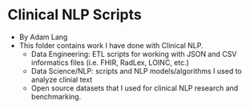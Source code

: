# Clinical NLP Scripts
* By Adam Lang
* This folder contains work I have done with Clinical NLP.
  * Data Engineering: ETL scripts for working with JSON and CSV informatics files (i.e. FHIR, RadLex, LOINC, etc.)
  * Data Science/NLP: scripts and NLP models/algorithms I used to analyze clinial text
  * Open source datasets that I used for clinical NLP research and benchmarking.
